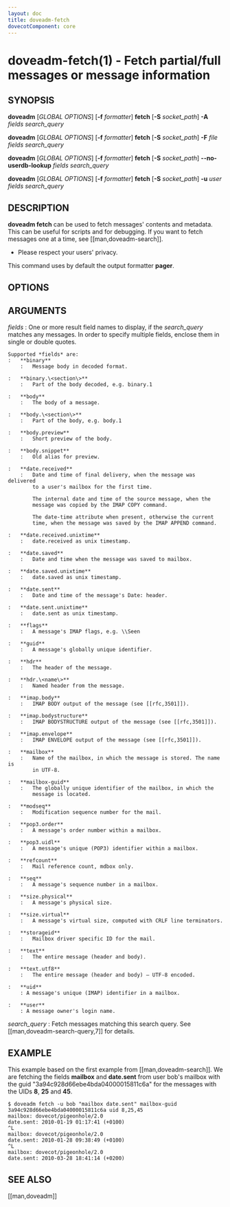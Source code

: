 ```yaml
---
layout: doc
title: doveadm-fetch
dovecotComponent: core
---
```


# doveadm-fetch(1) - Fetch partial/full messages or message information

## SYNOPSIS

**doveadm** [*GLOBAL OPTIONS*] [**-f** *formatter*] **fetch** [**-S** *socket_path*] **-A** *fields* *search_query*

**doveadm** [*GLOBAL OPTIONS*] [**-f** *formatter*] **fetch** [**-S** *socket_path*] **-F** *file* *fields* *search_query*

**doveadm** [*GLOBAL OPTIONS*] [**-f** *formatter*] **fetch** [**-S** *socket_path*] **\-\-no-userdb-lookup** *fields* *search_query*

**doveadm** [*GLOBAL OPTIONS*] [**-f** *formatter*] **fetch** [**-S** *socket_path*] **-u** *user* *fields* *search_query*

## DESCRIPTION

**doveadm fetch** can be used to fetch messages' contents and metadata.
This can be useful for scripts and for debugging. If you want to fetch
messages one at a time, see [[man,doveadm-search]].

- Please respect your users' privacy.

<!-- @include: include/global-options-formatter.inc -->

This command uses by default the output formatter **pager**.

## OPTIONS

<!-- @include: include/option-A.inc -->

<!-- @include: include/option-F-file.inc -->

<!-- @include: include/option-no-userdb-lookup.inc -->

<!-- @include: include/option-S-socket.inc -->

<!-- @include: include/option-u-user.inc -->

## ARGUMENTS

*fields*
:   One or more result field names to display, if the *search_query*
    matches any messages. In order to specify multiple fields, enclose
    them in single or double quotes.

    Supported *fields* are:
    :   **binary**
        :   Message body in decoded format.

    :   **binary.\<section\>**
        :   Part of the body decoded, e.g. binary.1

    :   **body**
        :   The body of a message.

    :   **body.\<section\>**
        :   Part of the body, e.g. body.1

    :   **body.preview**
        :   Short preview of the body.

    :   **body.snippet**
        :   Old alias for preview.

    :   **date.received**
        :   Date and time of final delivery, when the message was delivered
            to a user's mailbox for the first time.

            The internal date and time of the source message, when the
            message was copied by the IMAP COPY command.

            The date-time attribute when present, otherwise the current
            time, when the message was saved by the IMAP APPEND command.

    :   **date.received.unixtime**
        :   date.received as unix timestamp.

    :   **date.saved**
        :   Date and time when the message was saved to mailbox.

    :   **date.saved.unixtime**
        :   date.saved as unix timestamp.

    :   **date.sent**
        :   Date and time of the message's Date: header.

    :   **date.sent.unixtime**
        :   date.sent as unix timestamp.

    :   **flags**
        :   A message's IMAP flags, e.g. \\Seen

    :   **guid**
        :   A message's globally unique identifier.

    :   **hdr**
        :   The header of the message.

    :   **hdr.\<name\>**
        :   Named header from the message.

    :   **imap.body**
        :   IMAP BODY output of the message (see [[rfc,3501]]).

    :   **imap.bodystructure**
        :   IMAP BODYSTRUCTURE output of the message (see [[rfc,3501]]).

    :   **imap.envelope**
        :   IMAP ENVELOPE output of the message (see [[rfc,3501]]).

    :   **mailbox**
        :   Name of the mailbox, in which the message is stored. The name is
            in UTF-8.

    :   **mailbox-guid**
        :   The globally unique identifier of the mailbox, in which the
            message is located.

    :   **modseq**
        :   Modification sequence number for the mail.

    :   **pop3.order**
        :   A message's order number within a mailbox.

    :   **pop3.uidl**
        :   A message's unique (POP3) identifier within a mailbox.

    :   **refcount**
        :   Mail reference count, mdbox only.

    :   **seq**
        :   A message's sequence number in a mailbox.

    :   **size.physical**
        :   A message's physical size.

    :   **size.virtual**
        :   A message's virtual size, computed with CRLF line terminators.

    :   **storageid**
        :   Mailbox driver specific ID for the mail.

    :   **text**
        :   The entire message (header and body).

    :   **text.utf8**
        :   The entire message (header and body) — UTF-8 encoded.

    :   **uid**
        : A message's unique (IMAP) identifier in a mailbox.

    :   **user**
        : A message owner's login name.

*search_query*
:   Fetch messages matching this search query. See
    [[man,doveadm-search-query,7]] for details.

## EXAMPLE

This example based on the first example from [[man,doveadm-search]]. We
are fetching the fields **mailbox** and **date.sent** from user bob's
mailbox with the guid "3a94c928d66ebe4bda04000015811c6a" for the
messages with the UIDs **8**, **25** and **45**.

```console
$ doveadm fetch -u bob "mailbox date.sent" mailbox-guid 3a94c928d66ebe4bda04000015811c6a uid 8,25,45
mailbox: dovecot/pigeonhole/2.0
date.sent: 2010-01-19 01:17:41 (+0100)
^L
mailbox: dovecot/pigeonhole/2.0
date.sent: 2010-01-28 09:38:49 (+0100)
^L
mailbox: dovecot/pigeonhole/2.0
date.sent: 2010-03-28 18:41:14 (+0200)
```

<!-- @include: include/reporting-bugs.inc -->

## SEE ALSO

[[man,doveadm]]
